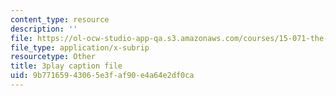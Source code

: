 ```yaml
---
content_type: resource
description: ''
file: https://ol-ocw-studio-app-qa.s3.amazonaws.com/courses/15-071-the-analytics-edge-spring-2017/9b77165943065e3faf90e4a64e2df0ca_8T248H2ax8c.vtt
file_type: application/x-subrip
resourcetype: Other
title: 3play caption file
uid: 9b771659-4306-5e3f-af90-e4a64e2df0ca
---
```

